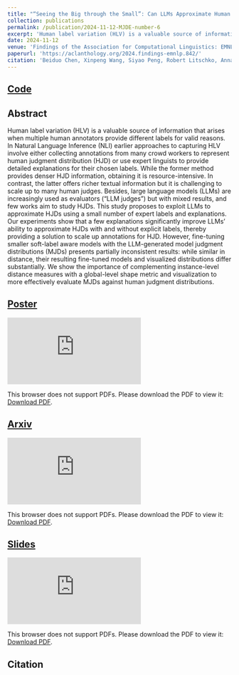 ```yaml
---
title: "“Seeing the Big through the Small”: Can LLMs Approximate Human Judgment Distributions on NLI from a Few Explanations?"
collection: publications
permalink: /publication/2024-11-12-MJDE-number-6
excerpt: 'Human label variation (HLV) is a valuable source of information that arises when multiple human annotators provide different labels for valid reasons. In Natural Language Inference (NLI) earlier approaches to capturing HLV involve either collecting annotations from many crowd workers to represent human judgment distribution (HJD) or use expert linguists to provide detailed explanations for their chosen labels. While the former method provides denser HJD information, obtaining it is resource-intensive. In contrast, the latter offers richer textual information but it is challenging to scale up to many human judges. Besides, large language models (LLMs) are increasingly used as evaluators (“LLM judges”) but with mixed results, and few works aim to study HJDs. This study proposes to exploit LLMs to approximate HJDs using a small number of expert labels and explanations. Our experiments show that a few explanations significantly improve LLMs’ ability to approximate HJDs with and without explicit labels, thereby providing a solution to scale up annotations for HJD. However, fine-tuning smaller soft-label aware models with the LLM-generated model judgment distributions (MJDs) presents partially inconsistent results: while similar in distance, their resulting fine-tuned models and visualized distributions differ substantially. We show the importance of complementing instance-level distance measures with a global-level shape metric and visualization to more effectively evaluate MJDs against human judgment distributions.'
date: 2024-11-12
venue: 'Findings of the Association for Computational Linguistics: EMNLP 2024'
paperurl: 'https://aclanthology.org/2024.findings-emnlp.842/'
citation: 'Beiduo Chen, Xinpeng Wang, Siyao Peng, Robert Litschko, Anna Korhonen, and Barbara Plank. 2024. “Seeing the Big through the Small”: Can LLMs Approximate Human Judgment Distributions on NLI from a Few Explanations?. In Findings of the Association for Computational Linguistics: EMNLP 2024, pages 14396–14419, Miami, Florida, USA. Association for Computational Linguistics.'
---
```


## [Code](https://github.com/mainlp/MJD-Estimator/)

## Abstract
Human label variation (HLV) is a valuable source of information that arises when multiple human annotators provide different labels for valid reasons. In Natural Language Inference (NLI) earlier approaches to capturing HLV involve either collecting annotations from many crowd workers to represent human judgment distribution (HJD) or use expert linguists to provide detailed explanations for their chosen labels. While the former method provides denser HJD information, obtaining it is resource-intensive. In contrast, the latter offers richer textual information but it is challenging to scale up to many human judges. Besides, large language models (LLMs) are increasingly used as evaluators (“LLM judges”) but with mixed results, and few works aim to study HJDs. This study proposes to exploit LLMs to approximate HJDs using a small number of expert labels and explanations. Our experiments show that a few explanations significantly improve LLMs’ ability to approximate HJDs with and without explicit labels, thereby providing a solution to scale up annotations for HJD. However, fine-tuning smaller soft-label aware models with the LLM-generated model judgment distributions (MJDs) presents partially inconsistent results: while similar in distance, their resulting fine-tuned models and visualized distributions differ substantially. We show the importance of complementing instance-level distance measures with a global-level shape metric and visualization to more effectively evaluate MJDs against human judgment distributions.

## [Poster](https://github.com/Mckysse/mckysse.github.io/blob/master/files/EMNLP2024_MJDE_poster.pdf)
<object data="https://mckysse.github.io/files/EMNLP2024_MJDE_poster.pdf" type="application/pdf" width="900px" height="900px">
    <embed src="https://mckysse.github.io/files/EMNLP2024_MJDE_poster.pdf">
        <p>This browser does not support PDFs. Please download the PDF to view it: <a href="https://mckysse.github.io/files/EMNLP2024_MJDE_poster.pdf">Download PDF</a>.</p>
    </embed>
</object>


## [Arxiv](https://arxiv.org/pdf/2406.17600)
<object data="https://arxiv.org/pdf/2406.17600" type="application/pdf" width="900px" height="900px">
    <embed src="https://arxiv.org/pdf/2406.17600">
        <p>This browser does not support PDFs. Please download the PDF to view it: <a href="https://arxiv.org/pdf/2406.17600">Download PDF</a>.</p>
    </embed>
</object>


## [Slides](https://mckysse.github.io/files/EMNLP2024_MJDE_slides.pdf)
<object data="https://mckysse.github.io/files/EMNLP2024_MJDE_slides.pdf" type="application/pdf" width="900px" height="900px">
    <embed src="https://mckysse.github.io/files/EMNLP2024_MJDE_slides.pdf">
        <p>This browser does not support PDFs. Please download the PDF to view it: <a href="https://mckysse.github.io/files/EMNLP2024_MJDE_slides.pdf">Download PDF</a>.</p>
    </embed>
</object>

## Citation
